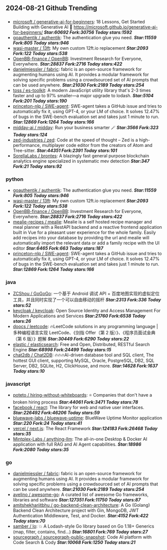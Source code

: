 ## 2024-08-21 Github Trending

### 
* [microsoft / generative-ai-for-beginners](https://github.com/microsoft/generative-ai-for-beginners): 18 Lessons, Get Started Building with Generative AI 🔗 https://microsoft.github.io/generative-ai-for-beginners/ ***Star:60692 Fork:30756 Today stars:1592***
* [goauthentik / authentik](https://github.com/goauthentik/authentik): The authentication glue you need. ***Star:11559 Fork:805 Today stars:946***
* [wasi-master / 13ft](https://github.com/wasi-master/13ft): My own custom 12ft.io replacement ***Star:2093 Fork:122 Today stars:538***
* [OpenBB-finance / OpenBB](https://github.com/OpenBB-finance/OpenBB): Investment Research for Everyone, Everywhere. ***Star:28837 Fork:2716 Today stars:422***
* [danielmiessler / fabric](https://github.com/danielmiessler/fabric): fabric is an open-source framework for augmenting humans using AI. It provides a modular framework for solving specific problems using a crowdsourced set of AI prompts that can be used anywhere. ***Star:21030 Fork:2189 Today stars:254***
* [toss / es-toolkit](https://github.com/toss/es-toolkit): A modern JavaScript utility library that's 2-3 times faster and up to 97% smaller—a major upgrade to lodash. ***Star:5104 Fork:201 Today stars:190***
* [princeton-nlp / SWE-agent](https://github.com/princeton-nlp/SWE-agent): SWE-agent takes a GitHub issue and tries to automatically fix it, using GPT-4, or your LM of choice. It solves 12.47% of bugs in the SWE-bench evaluation set and takes just 1 minute to run. ***Star:12869 Fork:1264 Today stars:166***
* [midday-ai / midday](https://github.com/midday-ai/midday): Run your business smarter 🪄 ***Star:3566 Fork:323 Today stars:124***
* [zed-industries / zed](https://github.com/zed-industries/zed): Code at the speed of thought – Zed is a high-performance, multiplayer code editor from the creators of Atom and Tree-sitter. ***Star:44351 Fork:2391 Today stars:101***
* [SorellaLabs / brontes](https://github.com/SorellaLabs/brontes): A blazingly fast general purpose blockchain analytics engine specialized in systematic mev detection ***Star:347 Fork:21 Today stars:92***

### python
* [goauthentik / authentik](https://github.com/goauthentik/authentik): The authentication glue you need. ***Star:11559 Fork:805 Today stars:946***
* [wasi-master / 13ft](https://github.com/wasi-master/13ft): My own custom 12ft.io replacement ***Star:2093 Fork:122 Today stars:538***
* [OpenBB-finance / OpenBB](https://github.com/OpenBB-finance/OpenBB): Investment Research for Everyone, Everywhere. ***Star:28837 Fork:2716 Today stars:422***
* [mealie-recipes / mealie](https://github.com/mealie-recipes/mealie): Mealie is a self hosted recipe manager and meal planner with a RestAPI backend and a reactive frontend application built in Vue for a pleasant user experience for the whole family. Easily add recipes into your database by providing the url and mealie will automatically import the relevant data or add a family recipe with the UI editor ***Star:6465 Fork:663 Today stars:187***
* [princeton-nlp / SWE-agent](https://github.com/princeton-nlp/SWE-agent): SWE-agent takes a GitHub issue and tries to automatically fix it, using GPT-4, or your LM of choice. It solves 12.47% of bugs in the SWE-bench evaluation set and takes just 1 minute to run. ***Star:12869 Fork:1264 Today stars:166***

### java
* [ZCShou / GoGoGo](https://github.com/ZCShou/GoGoGo): 一个基于 Android 调试 API + 百度地图实现的虚拟定位工具，并且同时实现了一个可以自由移动的摇杆 ***Star:2313 Fork:336 Today stars:52***
* [keycloak / keycloak](https://github.com/keycloak/keycloak): Open Source Identity and Access Management For Modern Applications and Services ***Star:21760 Fork:6538 Today stars:26***
* [doocs / leetcode](https://github.com/doocs/leetcode): 🔥LeetCode solutions in any programming language | 多种编程语言实现 LeetCode、《剑指 Offer（第 2 版）》、《程序员面试金典（第 6 版）》题解 ***Star:30449 Fork:6290 Today stars:22***
* [elastic / elasticsearch](https://github.com/elastic/elasticsearch): Free and Open, Distributed, RESTful Search Engine ***Star:68998 Fork:24499 Today stars:15***
* [chat2db / Chat2DB](https://github.com/chat2db/Chat2DB): 🔥🔥🔥AI-driven database tool and SQL client, The hottest GUI client, supporting MySQL, Oracle, PostgreSQL, DB2, SQL Server, DB2, SQLite, H2, ClickHouse, and more. ***Star:14628 Fork:1637 Today stars:10***

### javascript
* [poteto / hiring-without-whiteboards](https://github.com/poteto/hiring-without-whiteboards): ⭐️ Companies that don't have a broken hiring process ***Star:44061 Fork:3471 Today stars:78***
* [facebook / react](https://github.com/facebook/react): The library for web and native user interfaces. ***Star:226492 Fork:46206 Today stars:59***
* [bluewave-labs / bluewave-uptime](https://github.com/bluewave-labs/bluewave-uptime): BlueWave Uptime Monitor application ***Star:220 Fork:24 Today stars:41***
* [vercel / next.js](https://github.com/vercel/next.js): The React Framework ***Star:124183 Fork:26468 Today stars:35***
* [Mintplex-Labs / anything-llm](https://github.com/Mintplex-Labs/anything-llm): The all-in-one Desktop & Docker AI application with full RAG and AI Agent capabilities. ***Star:18986 Fork:2080 Today stars:35***

### go
* [danielmiessler / fabric](https://github.com/danielmiessler/fabric): fabric is an open-source framework for augmenting humans using AI. It provides a modular framework for solving specific problems using a crowdsourced set of AI prompts that can be used anywhere. ***Star:21030 Fork:2189 Today stars:254***
* [avelino / awesome-go](https://github.com/avelino/awesome-go): A curated list of awesome Go frameworks, libraries and software ***Star:127351 Fork:11750 Today stars:87***
* [amitshekhariitbhu / go-backend-clean-architecture](https://github.com/amitshekhariitbhu/go-backend-clean-architecture): A Go (Golang) Backend Clean Architecture project with Gin, MongoDB, JWT Authentication Middleware, Test, and Docker. ***Star:4152 Fork:422 Today stars:70***
* [samber / lo](https://github.com/samber/lo): 💥 A Lodash-style Go library based on Go 1.18+ Generics (map, filter, contains, find...) ***Star:16801 Fork:769 Today stars:27***
* [sourcegraph / sourcegraph-public-snapshot](https://github.com/sourcegraph/sourcegraph-public-snapshot): Code AI platform with Code Search & Cody ***Star:10068 Fork:1250 Today stars:21***
